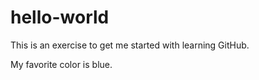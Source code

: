 hello-world
===========

This is an exercise to get me started with learning GitHub.

My favorite color is blue.

